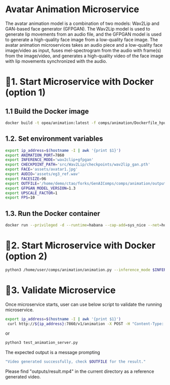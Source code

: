 # Avatar Animation Microservice
The avatar animation model is a combination of two models: Wav2Lip and GAN-based face generator (GFPGAN). The Wav2Lip model is used to generate lip movements from an audio file, and the GFPGAN model is used to generate a high-quality face image from a low-quality face image. The avatar animation microservices takes an audio piece and a low-quality face image/video as input, fuses mel-spectrogram from the audio with frame(s) from the image/video, and generates a high-quality video of the face image with lip movements synchronized with the audio.


# 🚀1. Start Microservice with Docker (option 1)
## 1.1 Build the Docker image
```bash
docker build -t opea/animation:latest -f comps/animation/Dockerfile_hpu .
```

## 1.2. Set environment variables
```bash
export ip_address=$(hostname -I | awk '{print $1}')
export ANIMATION_PORT=7860 
export INFERENCE_MODE='wav2clip+gfpgan'
export CHECKPOINT_PATH='src/Wav2Lip/checkpoints/wav2lip_gan.pth'
export FACE='assets/avatar1.jpg'
export AUDIO='assets/eg3_ref.wav'
export FACESIZE=96
export OUTFILE='/home/demo/ctao/forks/GenAIComps/comps/animation/outputs/result.mp4'
export GFPGAN_MODEL_VERSION=1.3
export UPSCALE_FACTOR=1
export FPS=10
```

## 1.3. Run the Docker container
<!-- docker run --privileged --rm -itd -->
```bash
docker run --privileged -d --runtime=habana --cap-add=sys_nice --net=host --ipc=host --name "animation-service" -v /var/run/docker.sock:/var/run/docker.sock -v /usr/bin/docker:/usr/bin/docker -v $(pwd):$(pwd) -w /home/user/comps/animation -e HABANA_VISIBLE_DEVICES="3" -e OMPI_MCA_btl_vader_single_copy_mechanism=none -e PYTHON=/usr/bin/python3.10 -e INFERENCE_MODE=$INFERENCE_MODE -e CHECKPOINT_PATH=$CHECKPOINT_PATH -e FACE=$FACE -e AUDIO=$AUDIO -e FACESIZE=$FACESIZE -e OUTFILE=$OUTFILE -e GFPGAN_MODEL_VERSION=$GFPGAN_MODEL_VERSION -e UPSCALE_FACTOR=$UPSCALE_FACTOR -e FPS=$FPS -e ANIMATION_PORT=$ANIMATION_PORT opea/animation:latest
```


# 🚀2. Start Microservice with Docker (option 2)
```bash
python3 /home/user/comps/animation/animation.py --inference_mode $INFERENCE_MODE --checkpoint_path $CHECKPOINT_PATH --face $FACE --audio $AUDIO --outfile $OUTFILE --img_size $FACESIZE -v $GFPGAN_MODEL_VERSION -s $UPSCALE_FACTOR --fps $FPS --only_center_face --bg_upsampler None
```


# 🚀3. Validate Microservice
Once microservice starts, user can use below script to validate the running microservice.
```bash
export ip_address=$(hostname -I | awk '{print $1}')
 curl http://${ip_address}:7860/v1/animation -X POST -H "Content-Type: application/json" -d '{"image":"", "audio":""}'
```
or
```bash
python3 test_animation_server.py
```
The expected output is a message prompting
```bash
"Video generated successfully, check $OUTFILE for the result."
```
Please find "outputs/result.mp4" in the current directory as a reference generated video.

